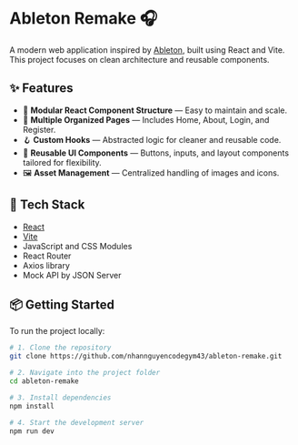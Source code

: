 # Ableton Remake 🎧

A modern web application inspired by [Ableton](https://www.ableton.com/), built using React and Vite. This project focuses on clean architecture and reusable components.

## ✨ Features

- 🔧 **Modular React Component Structure** — Easy to maintain and scale.
- 📄 **Multiple Organized Pages** — Includes Home, About, Login, and Register.
- 🪝 **Custom Hooks** — Abstracted logic for cleaner and reusable code.
- 🧩 **Reusable UI Components** — Buttons, inputs, and layout components tailored for flexibility.
- 🖼️ **Asset Management** — Centralized handling of images and icons.

## 🚀 Tech Stack

- [React](https://reactjs.org/)
- [Vite](https://vitejs.dev/)
- JavaScript and CSS Modules
- React Router
- Axios library
- Mock API by JSON Server

## 📦 Getting Started

To run the project locally:

```bash
# 1. Clone the repository
git clone https://github.com/nhannguyencodegym43/ableton-remake.git

# 2. Navigate into the project folder
cd ableton-remake

# 3. Install dependencies
npm install

# 4. Start the development server
npm run dev
